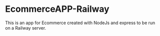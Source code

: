 # EcommerceAPP-Railway
This is an app for Ecommerce created with NodeJs and express to be run on a Railway server.
